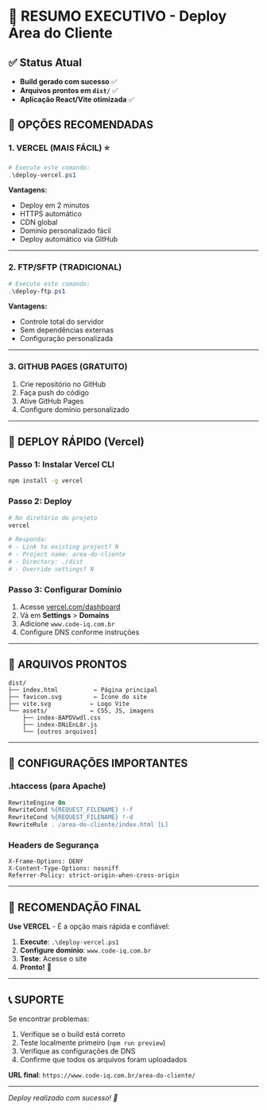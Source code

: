 # 🚀 RESUMO EXECUTIVO - Deploy Área do Cliente

## ✅ Status Atual
- **Build gerado com sucesso** ✅
- **Arquivos prontos em `dist/`** ✅
- **Aplicação React/Vite otimizada** ✅

## 🎯 OPÇÕES RECOMENDADAS

### 1. **VERCEL (MAIS FÁCIL) ⭐**
```powershell
# Execute este comando:
.\deploy-vercel.ps1
```
**Vantagens:**
- Deploy em 2 minutos
- HTTPS automático
- CDN global
- Domínio personalizado fácil
- Deploy automático via GitHub

---

### 2. **FTP/SFTP (TRADICIONAL)**
```powershell
# Execute este comando:
.\deploy-ftp.ps1
```
**Vantagens:**
- Controle total do servidor
- Sem dependências externas
- Configuração personalizada

---

### 3. **GITHUB PAGES (GRATUITO)**
1. Crie repositório no GitHub
2. Faça push do código
3. Ative GitHub Pages
4. Configure domínio personalizado

---

## 🚀 DEPLOY RÁPIDO (Vercel)

### Passo 1: Instalar Vercel CLI
```bash
npm install -g vercel
```

### Passo 2: Deploy
```bash
# No diretório do projeto
vercel

# Responda:
# - Link to existing project? N
# - Project name: area-do-cliente  
# - Directory: ./dist
# - Override settings? N
```

### Passo 3: Configurar Domínio
1. Acesse [vercel.com/dashboard](https://vercel.com/dashboard)
2. Vá em **Settings** > **Domains**
3. Adicione `www.code-iq.com.br`
4. Configure DNS conforme instruções

---

## 📁 ARQUIVOS PRONTOS

```
dist/
├── index.html          ← Página principal
├── favicon.svg         ← Ícone do site
├── vite.svg           ← Logo Vite
└── assets/            ← CSS, JS, imagens
    ├── index-BAPDVwdl.css
    ├── index-DNiEnL8r.js
    └── [outros arquivos]
```

---

## 🔧 CONFIGURAÇÕES IMPORTANTES

### .htaccess (para Apache)
```apache
RewriteEngine On
RewriteCond %{REQUEST_FILENAME} !-f
RewriteCond %{REQUEST_FILENAME} !-d
RewriteRule . /area-do-cliente/index.html [L]
```

### Headers de Segurança
```
X-Frame-Options: DENY
X-Content-Type-Options: nosniff
Referrer-Policy: strict-origin-when-cross-origin
```

---

## 🎯 RECOMENDAÇÃO FINAL

**Use VERCEL** - É a opção mais rápida e confiável:

1. **Execute**: `.\deploy-vercel.ps1`
2. **Configure domínio**: `www.code-iq.com.br`
3. **Teste**: Acesse o site
4. **Pronto!** 🎉

---

## 📞 SUPORTE

Se encontrar problemas:
1. Verifique se o build está correto
2. Teste localmente primeiro (`npm run preview`)
3. Verifique as configurações de DNS
4. Confirme que todos os arquivos foram uploadados

**URL final**: `https://www.code-iq.com.br/area-do-cliente/`

---

*Deploy realizado com sucesso! 🚀*
